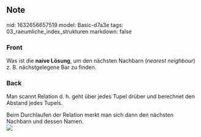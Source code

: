 ## Note
nid: 1632656657519
model: Basic-d7a3e
tags: 03_raeumliche_index_strukturen
markdown: false

### Front
Was ist die <b>naive Lösung</b>, um den nächsten Nachbarn
(<i>nearest neighbour</i>) z. B. nächstgelegene Bar zu finden.

### Back
Man scannt Relation d. h. geht über jedes Tupel drüber und
berechnet den Abstand jedes Tupels.
<div>
  Beim Durchlaufen der Relation merkt man sich dann den nächsten
  Nachbarn und dessen Namen.
  <div><img src=
  "paste-157d5e451f18fe7132b6b3b62ac942f861dcac99.jpg"></div>
</div>
